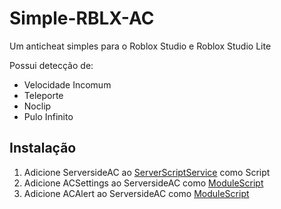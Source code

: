 # Simple-RBLX-AC
Um anticheat simples para o Roblox Studio e Roblox Studio Lite

Possui detecção de:
- Velocidade Incomum
- Teleporte
- Noclip
- Pulo Infinito

## Instalação
1. Adicione ServersideAC ao [ServerScriptService](https://create.roblox.com/docs/pt-br/reference/engine/classes/ServerScriptService) como Script
2. Adicione ACSettings ao ServersideAC como [ModuleScript](https://create.roblox.com/docs/reference/engine/classes/ModuleScript)
3. Adicione ACAlert ao ServersideAC como [ModuleScript](https://create.roblox.com/docs/reference/engine/classes/ModuleScript)
